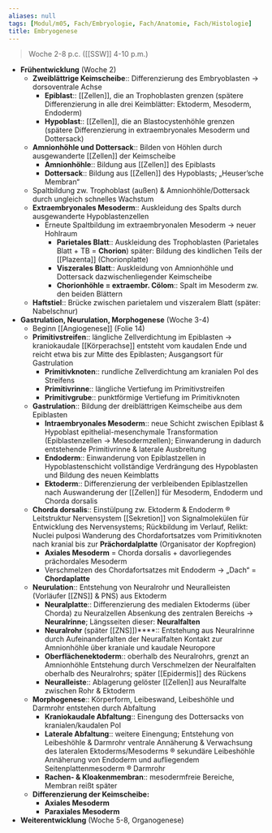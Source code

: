 ```yaml
---
aliases: null
tags: [Modul/m05, Fach/Embryologie, Fach/Anatomie, Fach/Histologie]
title: Embryogenese
---
```

> Woche 2-8 p.c. ([[SSW]] 4-10 p.m.)

- **Frühentwicklung** (Woche 2)
    - **Zweiblättrige Keimscheibe**:: Differenzierung des Embryoblasten → dorsoventrale Achse
        - **Epiblast**:: [[Zellen]], die an Trophoblasten grenzen (spätere Differenzierung in alle drei Keimblätter: Ektoderm, Mesoderm, Endoderm)
        - **Hypoblast**:: [[Zellen]], die an Blastocystenhöhle grenzen (spätere Differenzierung in extraembryonales Mesoderm und Dottersack)
    - **Amnionhöhle und Dottersack**:: Bilden von Höhlen durch ausgewanderte [[Zellen]] der Keimscheibe
        - **Amnionhöhle**:: Bildung aus [[Zellen]] des Epiblasts
        - **Dottersack**:: Bildung aus [[Zellen]] des Hypoblasts; „Heuser’sche Membran“
    - Spaltbildung zw. Trophoblast (außen) & Amnionhöhle/Dottersack durch ungleich schnelles Wachstum
    - **Extraembryonales Mesoderm**:: Auskleidung des Spalts durch ausgewanderte Hypoblastenzellen
        - Erneute Spaltbildung im extraembryonalen Mesoderm →  neuer Hohlraum
            - **Parietales Blatt**:: Auskleidung des Trophoblasten (Parietales Blatt + TB = **Chorion**) später: Bildung des kindlichen Teils der [[Plazenta]] (Chorionplatte)
            - **Viszerales Blatt**:: Auskleidung von Amnionhöhle und Dottersack dazwischenliegender Keimscheibe
            - **Chorionhöhle = extraembr. Cölom**:: Spalt im Mesoderm zw. den beiden Blättern
    - **Haftstiel**:: Brücke zwischen parietalem und viszeralem Blatt (später: Nabelschnur)
- **Gastrulation, Neurulation, Morphogenese** (Woche 3-4)
    - Beginn [[Angiogenese]] (Folie 14)
    - **Primitivstreifen**:: längliche Zellverdichtung im Epiblasten → kraniokaudale [[Körperachse]] entsteht vom kaudalen Ende und reicht etwa bis zur Mitte des Epiblasten; Ausgangsort für Gastrulation
        - **Primitivknoten**:: rundliche Zellverdichtung am kranialen Pol des Streifens
        - **Primitivrinne**:: längliche Vertiefung im Primitivstreifen
        - **Primitivgrube**:: punktförmige Vertiefung im Primitivknoten
    - **Gastrulation**:: Bildung der dreiblättrigen Keimscheibe aus dem Epiblasten
        - **Intraembryonales Mesoderm**:: neue Schicht zwischen Epiblast & Hypoblast epithelial-mesenchymale Transformation (Epiblastenzellen → Mesodermzellen); Einwanderung in dadurch entstehende Primitivrinne & laterale Ausbreitung
        - **Endoderm**:: Einwanderung von Epiblastzellen in Hypoblastenschicht vollständige Verdrängung des Hypoblasten und Bildung des neuen Keimblatts
        - **Ektoderm**:: Differenzierung der verbleibenden Epiblastzellen nach Auswanderung der [[Zellen]] für Mesoderm, Endoderm und Chorda dorsalis
    - **Chorda dorsalis**:: Einstülpung zw. Ektoderm & Endoderm ® Leitstruktur Nervensystem [[Sekretion]] von Signalmolekülen für Entwicklung des Nervensystems; Rückbildung im Verlauf, Relikt: Nuclei pulposi Wanderung des Chordafortsatzes vom Primitivknoten nach kranial bis zur **Prächordalplatte** (Organisator der Kopfregion)
        - **Axiales Mesoderm** = Chorda dorsalis + davorliegendes prächordales Mesoderm
        - Verschmelzen des Chordafortsatzes mit Endoderm → „Dach“ = **Chordaplatte**
    - **Neurulation**:: Entstehung von Neuralrohr und Neuralleisten (Vorläufer [[ZNS]] & PNS) aus Ektoderm
        - **Neuralplatte**:: Differenzierung des medialen Ektoderms (über Chorda) zu Neuralzellen Absenkung des zentralen Bereichs → **Neuralrinne**; Längsseiten dieser: **Neuralfalten**
        - **Neuralrohr** (später [[ZNS]])****:: Entstehung aus Neuralrinne durch Aufeinanderfalten der Neuralfalten Kontakt zur Amnionhöhle über kraniale und kaudale Neuropore
        - **Oberflächenektoderm**:: oberhalb des Neuralrohrs, grenzt an Amnionhöhle Entstehung durch Verschmelzen der Neuralfalten oberhalb des Neuralrohrs; später [[Epidermis]] des Rückens
        - **Neuralleiste**:: Ablagerung gelöster [[Zellen]] aus Neuralfalte zwischen Rohr & Ektoderm
    - **Morphogenese**:: Körperform, Leibeswand, Leibeshöhle und Darmrohr entstehen durch Abfaltung
        - **Kraniokaudale Abfaltung**:: Einengung des Dottersacks von kranialen/kaudalen Pol
        - **Laterale Abfaltung**:: weitere Einengung; Entstehung von Leibeshöhle & Darmrohr ventrale Annäherung & Verwachsung des lateralen Ektoderms/Mesoderms ® sekundäre Leibeshöhle Annäherung von Endoderm und aufliegendem Seitenplattenmesoderm ® Darmrohr
        - **Rachen- & Kloakenmembran**:: mesodermfreie Bereiche, Membran reißt später
    - **Differenzierung der Keimscheibe:**
        - **Axiales Mesoderm**
        - **Paraxiales Mesoderm**
- **Weiterentwicklung** (Woche 5-8, Organogenese)